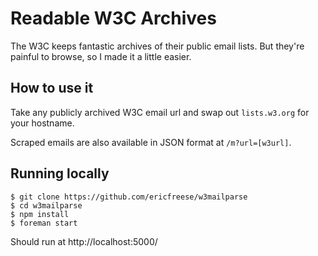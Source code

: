 # Readable W3C Archives

The W3C keeps fantastic archives of their public email lists.
But they're painful to browse, so I made it a little easier.

## How to use it
Take any publicly archived W3C email url and swap out `lists.w3.org` for your hostname.

Scraped emails are also available in JSON format at `/m?url=[w3url]`.

## Running locally

    $ git clone https://github.com/ericfreese/w3mailparse
    $ cd w3mailparse
    $ npm install
    $ foreman start

Should run at http://localhost:5000/
